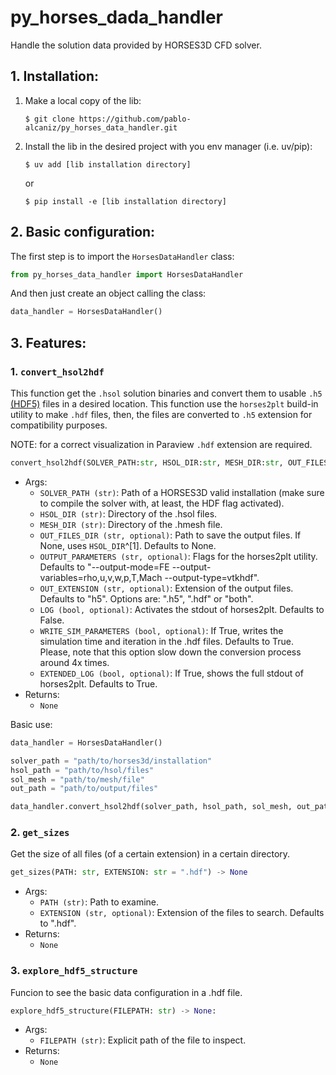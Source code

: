 # py_horses_dada_handler
Handle the solution data provided by HORSES3D CFD solver. 

## 1. Installation:

1. Make a local copy of the lib:

    ```$ git clone https://github.com/pablo-alcaniz/py_horses_data_handler.git ```
2. Install the lib in the desired project with you env manager (i.e. uv/pip):

    ```$ uv add [lib installation directory]```
    
    or

    ```$ pip install -e [lib installation directory]```

## 2. Basic configuration:
The first step is to import the ```HorsesDataHandler``` class:

``` python
from py_horses_data_handler import HorsesDataHandler
```
And then just create an object calling the class: 

``` python
data_handler = HorsesDataHandler()
``` 

## 3. Features:

### 1. ```convert_hsol2hdf```
This function get the ```.hsol``` solution binaries and convert them to usable ```.h5``` [(HDF5)](https://www.hdfgroup.org/solutions/hdf5/)  files in a desired location. This function use the ```horses2plt``` build-in utility to make ```.hdf``` files, then, the files are converted to ```.h5``` extension for compatibility purposes. 

NOTE: for a correct visualization in Paraview ```.hdf``` extension are required.

``` python
convert_hsol2hdf(SOLVER_PATH:str, HSOL_DIR:str, MESH_DIR:str, OUT_FILES_DIR:Optional[str], OUTPUT_PARAMETERS: Optional[str], OUT_EXTENSION:str = ".h5", LOG:bool = False, WRITE_SIM_PARAMETER:bool = True, EXTENDED_LOG:bool = True) -> None:
```
- Args:
    - ```SOLVER_PATH (str)```: Path of a HORSES3D valid installation (make sure to compile the solver with, at least, the HDF flag activated).
    - ```HSOL_DIR (str)```: Directory of the .hsol files.
    - ```MESH_DIR (str)```: Directory of the .hmesh file.
    - ```OUT_FILES_DIR (str, optional)```: Path to save the output files. If None, uses ```HSOL_DIR```^[1]. Defaults to None.
    - ```OUTPUT_PARAMETERS (str, optional)```: Flags for the horses2plt utility. Defaults to "--output-mode=FE --output-variables=rho,u,v,w,p,T,Mach --output-type=vtkhdf".
    - ```OUT_EXTENSION (str, optional)```: Extension of the output files. Defaults to "h5". Options are: ".h5", ".hdf" or "both".
    - ```LOG (bool, optional)```: Activates the stdout of horses2plt. Defaults to False.
    - ```WRITE_SIM_PARAMETERS (bool, optional)```: If True, writes the simulation time and iteration in the .hdf files. Defaults to True. Please, note that this option slow down the conversion process around 4x times.
    - ```EXTENDED_LOG (bool, optional)```: If True, shows the full stdout of horses2plt. Defaults to True.
- Returns:
    - ```None```


Basic use:
```python
data_handler = HorsesDataHandler()

solver_path = "path/to/horses3d/installation"
hsol_path = "path/to/hsol/files"
sol_mesh = "path/to/mesh/file"
out_path = "path/to/output/files"

data_handler.convert_hsol2hdf(solver_path, hsol_path, sol_mesh, out_path)
```

### 2. ```get_sizes```

Get the size of all files (of a certain extension) in a certain directory.

```python
get_sizes(PATH: str, EXTENSION: str = ".hdf") -> None
```
- Args:
    - ```PATH (str)```: Path to examine.
    - ```EXTENSION (str, optional)```: Extension of the files to search. Defaults to ".hdf".
- Returns:
    - ```None```

### 3. ```explore_hdf5_structure```
Funcion to see the basic data configuration in a .hdf file.

```python
explore_hdf5_structure(FILEPATH: str) -> None:
```
- Args:
    - ```FILEPATH (str)```: Explicit path of the file to inspect.
- Returns:
    - ```None```

